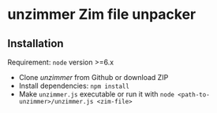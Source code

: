 # unzimmer Zim file unpacker

## Installation
Requirement: `node` version >=6.x

* Clone *unzimmer* from Github or download ZIP
* Install dependencies: `npm install`
* Make `unzimmer.js` executable or run it with `node <path-to-unzimmer>/unzimmer.js <zim-file>`
